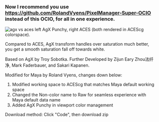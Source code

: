 ### Now I recommend you use https://github.com/RolandVyens/PixelManager-Super-OCIO instead of this OCIO, for all in one experience.

![agx vs aces](https://github.com/RolandVyens/AgX-Punchy-For-Maya/assets/30930721/eecd0b5e-3f27-42fd-bf19-e3c24775d351)
left AgX Punchy, right ACES (both rendered in ACEScg colorspace).

Compared to ACES, AgX transform handles over saturation much better, you get a smooth saturation fall off towards white.

Based on AgX by Troy Sobotka. Further Developed by Zijun Eary Zhou法纤净, Mark Faderbauer, and Sakari Kapanen.

Modified for Maya by Roland Vyens, changes down below:

1. Modified working space to ACEScg that matches Maya default working space
2. Changed the Non-color name to Raw for seamless experience with Maya default data name
3. Added AgX Punchy in viewport color management

Download method:
Click "Code", then download zip
